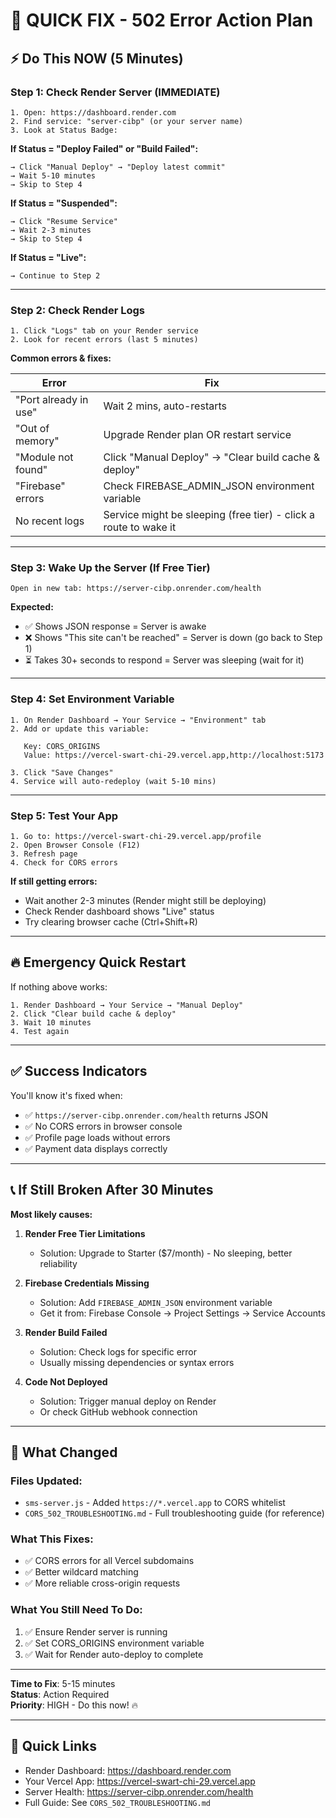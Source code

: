 # 🚨 QUICK FIX - 502 Error Action Plan

## ⚡ Do This NOW (5 Minutes)

### Step 1: Check Render Server (IMMEDIATE)
```
1. Open: https://dashboard.render.com
2. Find service: "server-cibp" (or your server name)
3. Look at Status Badge:
```

**If Status = "Deploy Failed" or "Build Failed":**
```
→ Click "Manual Deploy" → "Deploy latest commit"
→ Wait 5-10 minutes
→ Skip to Step 4
```

**If Status = "Suspended":**
```
→ Click "Resume Service"  
→ Wait 2-3 minutes
→ Skip to Step 4
```

**If Status = "Live":**
```
→ Continue to Step 2
```

---

### Step 2: Check Render Logs
```
1. Click "Logs" tab on your Render service
2. Look for recent errors (last 5 minutes)
```

**Common errors & fixes:**

| Error | Fix |
|-------|-----|
| "Port already in use" | Wait 2 mins, auto-restarts |
| "Out of memory" | Upgrade Render plan OR restart service |
| "Module not found" | Click "Manual Deploy" → "Clear build cache & deploy" |
| "Firebase" errors | Check FIREBASE_ADMIN_JSON environment variable |
| No recent logs | Service might be sleeping (free tier) - click a route to wake it |

---

### Step 3: Wake Up the Server (If Free Tier)
```
Open in new tab: https://server-cibp.onrender.com/health
```

**Expected:**
- ✅ Shows JSON response = Server is awake
- ❌ Shows "This site can't be reached" = Server is down (go back to Step 1)
- ⏳ Takes 30+ seconds to respond = Server was sleeping (wait for it)

---

### Step 4: Set Environment Variable
```
1. On Render Dashboard → Your Service → "Environment" tab
2. Add or update this variable:

   Key: CORS_ORIGINS
   Value: https://vercel-swart-chi-29.vercel.app,http://localhost:5173

3. Click "Save Changes"
4. Service will auto-redeploy (wait 5-10 mins)
```

---

### Step 5: Test Your App
```
1. Go to: https://vercel-swart-chi-29.vercel.app/profile
2. Open Browser Console (F12)
3. Refresh page
4. Check for CORS errors
```

**If still getting errors:**
- Wait another 2-3 minutes (Render might still be deploying)
- Check Render dashboard shows "Live" status
- Try clearing browser cache (Ctrl+Shift+R)

---

## 🔥 Emergency Quick Restart

If nothing above works:

```
1. Render Dashboard → Your Service → "Manual Deploy"
2. Click "Clear build cache & deploy"
3. Wait 10 minutes
4. Test again
```

---

## ✅ Success Indicators

You'll know it's fixed when:

- ✅ `https://server-cibp.onrender.com/health` returns JSON
- ✅ No CORS errors in browser console
- ✅ Profile page loads without errors
- ✅ Payment data displays correctly

---

## 📞 If Still Broken After 30 Minutes

**Most likely causes:**

1. **Render Free Tier Limitations**
   - Solution: Upgrade to Starter ($7/month) - No sleeping, better reliability

2. **Firebase Credentials Missing**
   - Solution: Add `FIREBASE_ADMIN_JSON` environment variable
   - Get it from: Firebase Console → Project Settings → Service Accounts

3. **Render Build Failed**
   - Solution: Check logs for specific error
   - Usually missing dependencies or syntax errors

4. **Code Not Deployed**
   - Solution: Trigger manual deploy on Render
   - Or check GitHub webhook connection

---

## 🎯 What Changed

### Files Updated:
- `sms-server.js` - Added `https://*.vercel.app` to CORS whitelist
- `CORS_502_TROUBLESHOOTING.md` - Full troubleshooting guide (for reference)

### What This Fixes:
- ✅ CORS errors for all Vercel subdomains
- ✅ Better wildcard matching
- ✅ More reliable cross-origin requests

### What You Still Need To Do:
1. ✅ Ensure Render server is running
2. ✅ Set CORS_ORIGINS environment variable
3. ✅ Wait for Render auto-deploy to complete

---

**Time to Fix**: 5-15 minutes  
**Status**: Action Required  
**Priority**: HIGH - Do this now! 🔥

---

## 🔗 Quick Links

- Render Dashboard: https://dashboard.render.com
- Your Vercel App: https://vercel-swart-chi-29.vercel.app
- Server Health: https://server-cibp.onrender.com/health
- Full Guide: See `CORS_502_TROUBLESHOOTING.md`

